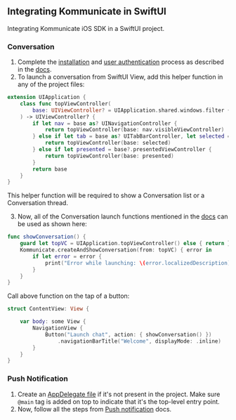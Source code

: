 ## Integrating Kommunicate in SwiftUI

Integrating Kommunicate iOS SDK in a SwiftUI project.

### Conversation

1. Complete the [installation](https://docs.kommunicate.io/docs/ios-installation.html) and [user authentication](https://docs.kommunicate.io/docs/ios-authentication) process as described in the [docs](https://docs.kommunicate.io/docs/ios-installation).
2. To launch a conversation from SwiftUI View, add this helper function in any of the project files:

```swift
extension UIApplication {
    class func topViewController(
        base: UIViewController? = UIApplication.shared.windows.filter {$0.isKeyWindow}.first?.rootViewController
    ) -> UIViewController? {
        if let nav = base as? UINavigationController {
            return topViewController(base: nav.visibleViewController)
        } else if let tab = base as? UITabBarController, let selected = tab.selectedViewController {
            return topViewController(base: selected)
        } else if let presented = base?.presentedViewController {
            return topViewController(base: presented)
        }
        return base
    }
}
```
This helper function will be required to show a Conversation list or a Conversation thread.

3. Now, all of the Conversation launch functions mentioned in the [docs](https://docs.kommunicate.io/docs/ios-conversation) can be used as shown here:

```swift
func showConversation() {
    guard let topVC = UIApplication.topViewController() else { return }
    Kommunicate.createAndShowConversation(from: topVC) { error in
        if let error = error {
            print("Error while launching: \(error.localizedDescription)")
        }
    }
}
```

Call above function on the tap of a button:

```swift
struct ContentView: View {

    var body: some View {
        NavigationView {
            Button("Launch chat", action: { showConversation() })
                .navigationBarTitle("Welcome", displayMode: .inline)
        }
    }
}
```

### Push Notification

1. Create an [AppDelegate file](https://github.com/Kommunicate-io/Kommunicate-SwiftUI-Sample/blob/master/Kommunicate%20SwiftUI%20Sample%20app/AppDelegate.swift) if it's not present in the project. Make sure `@main` tag is added on top to indicate that it's the top-level entry point.
2. Now, follow all the steps from [Push notification](https://docs.kommunicate.io/docs/ios-pushnotification) docs.